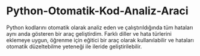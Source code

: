 # Python-Otomatik-Kod-Analiz-Araci
Python kodlarını otomatik olarak analiz eden ve çalıştırıldığında tüm hataları aynı anda gösteren bir araç geliştirdim. Farklı diller ve hata türlerini eklemeye uygun, öğrenme için eğitici bir araç olarak kullanılabilir ve hataları otomatik düzeltebilme yeteneği ile ileride geliştirilebilir.
